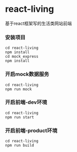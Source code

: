 # react-living
基于react框架写的生活类网站前端

### 安装项目
```
cd react-living
npm install
cd mock_express
npm install
```

### 开启mock数据服务
```
cd react-living
npm run mock
```

### 开启前端-dev环境
```
cd react-living
npm run start 
```

### 开启前端-product环境
```
cd react-living
npm run build
```

